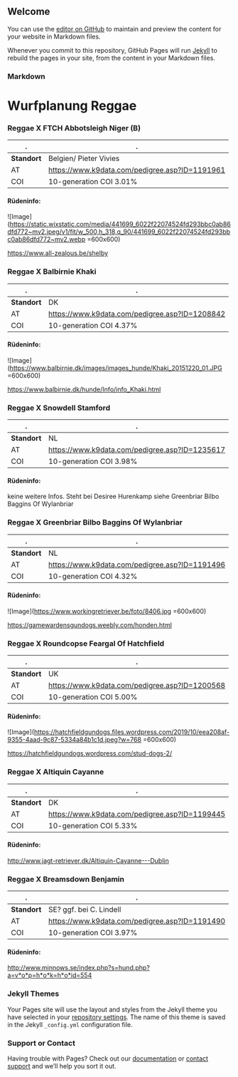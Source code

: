 ## Welcome

You can use the [editor on GitHub](https://github.com/bgruenefeld/greenmeadows/edit/gh-pages/index.md) to maintain and preview the content for your website in Markdown files.

Whenever you commit to this repository, GitHub Pages will run [Jekyll](https://jekyllrb.com/) to rebuild the pages in your site, from the content in your Markdown files.

### Markdown
# Wurfplanung Reggae

### Reggae X FTCH Abbotsleigh Niger (B) 

 .| .
--- | ---
**Standort** | Belgien/ Pieter Vivies
AT | https://www.k9data.com/pedigree.asp?ID=1191961
COI | 10-generation COI	3.01%

#### Rüdeninfo:
 ![Image](https://static.wixstatic.com/media/441699_6022f22074524fd293bbc0ab86dfd772~mv2.jpeg/v1/fit/w_500,h_318,q_90/441699_6022f22074524fd293bbc0ab86dfd772~mv2.webp =600x600)

https://www.all-zealous.be/shelby


### Reggae X Balbirnie Khaki 
 .| .
--- | ---
**Standort** | DK
AT | https://www.k9data.com/pedigree.asp?ID=1208842
COI | 10-generation COI	4.37%

#### Rüdeninfo:
 ![Image](https://www.balbirnie.dk/images/images_hunde/Khaki_20151220_01.JPG =600x600)

https://www.balbirnie.dk/hunde/Info/info_Khaki.html


### Reggae X Snowdell Stamford 
 .| .
--- | ---
**Standort** | NL
AT | https://www.k9data.com/pedigree.asp?ID=1235617
COI | 10-generation COI	3.98%



#### Rüdeninfo:
keine weitere Infos. 
Steht bei Desiree Hurenkamp siehe Greenbriar Bilbo Baggins Of Wylanbriar

### Reggae X Greenbriar Bilbo Baggins Of Wylanbriar 
 .| .
--- | ---
**Standort** | NL
AT | https://www.k9data.com/pedigree.asp?ID=1191496
COI | 10-generation COI	4.32%


#### Rüdeninfo:
![Image](https://www.workingretriever.be/foto/8406.jpg =600x600)

https://gamewardensgundogs.weebly.com/honden.html


### Reggae X Roundcopse Feargal Of Hatchfield

 .| .
--- | ---
**Standort** | UK
AT | https://www.k9data.com/pedigree.asp?ID=1200568
COI | 10-generation COI	5.00% 

#### Rüdeninfo:
![Image](https://hatchfieldgundogs.files.wordpress.com/2019/10/eea208af-9355-4aad-9c87-5334a84b1c1d.jpeg?w=768 =600x600)

https://hatchfieldgundogs.wordpress.com/stud-dogs-2/

### Reggae X Altiquin Cayanne 
.| .
--- | ---
**Standort** | DK
AT | https://www.k9data.com/pedigree.asp?ID=1199445
COI | 10-generation COI	5.33% 


#### Rüdeninfo:

http://www.jagt-retriever.dk/Altiquin-Cayanne---Dublin


### Reggae X Breamsdown Benjamin 

 .| .
--- | ---
**Standort** | SE? ggf. bei C. Lindell
AT | https://www.k9data.com/pedigree.asp?ID=1191490
COI | 10-generation COI	3.97%

#### Rüdeninfo:
http://www.minnows.se/index.php?s=hund.php?a=v*o*p=h*o*k=h*o*id=554







### Jekyll Themes

Your Pages site will use the layout and styles from the Jekyll theme you have selected in your [repository settings](https://github.com/bgruenefeld/greenmeadows/settings/pages). The name of this theme is saved in the Jekyll `_config.yml` configuration file.

### Support or Contact

Having trouble with Pages? Check out our [documentation](https://docs.github.com/categories/github-pages-basics/) or [contact support](https://support.github.com/contact) and we’ll help you sort it out.
